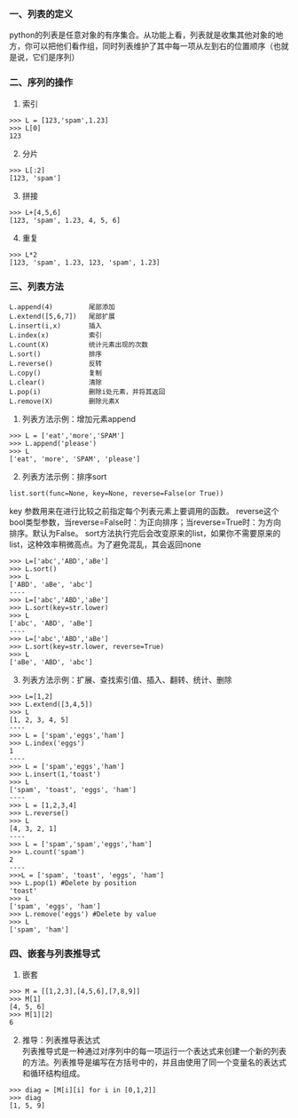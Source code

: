 ### 一、列表的定义
python的列表是任意对象的有序集合。从功能上看，列表就是收集其他对象的地方，你可以把他们看作组，同时列表维护了其中每一项从左到右的位置顺序（也就是说，它们是序列）
### 二、序列的操作
1. 索引
```
>>> L = [123,'spam',1.23]
>>> L[0]
123
```
2. 分片
```
>>> L[:2]
[123, 'spam']
```
3. 拼接
```
>>> L+[4,5,6]
[123, 'spam', 1.23, 4, 5, 6]
```
4. 重复
```
>>> L*2
[123, 'spam', 1.23, 123, 'spam', 1.23]
```
### 三、列表方法
```
L.append(4)         尾部添加
L.extend([5,6,7])   尾部扩展
L.insert(i,x)       插入
L.index(x)          索引
L.count(X)          统计元素出现的次数
L.sort()            排序
L.reverse()         反转
L.copy()            复制
L.clear()           清除
L.pop(i)            删除i处元素，并将其返回
L.remove(X)         删除元素X
```
1. 列表方法示例：增加元素append
```
>>> L = ['eat','more','SPAM']
>>> L.append('please')
>>> L
['eat', 'more', 'SPAM', 'please']
```
2. 列表方法示例：排序sort
```
list.sort(func=None, key=None, reverse=False(or True))
```
key 参数用来在进行比较之前指定每个列表元素上要调用的函数。
reverse这个bool类型参数，当reverse=False时：为正向排序；当reverse=True时：为方向排序。默认为False。
sort方法执行完后会改变原来的list，如果你不需要原来的list，这种效率稍微高点。为了避免混乱，其会返回none
```
>>> L=['abc','ABD','aBe']
>>> L.sort()
>>> L
['ABD', 'aBe', 'abc']
----
>>> L=['abc','ABD','aBe']
>>> L.sort(key=str.lower)
>>> L
['abc', 'ABD', 'aBe']
----
>>> L=['abc','ABD','aBe']
>>> L.sort(key=str.lower, reverse=True)
>>> L
['aBe', 'ABD', 'abc']
```
3. 列表方法示例：扩展、查找索引值、插入、翻转、统计、删除
```
>>> L=[1,2]
>>> L.extend([3,4,5])
>>> L
[1, 2, 3, 4, 5]
----
>>> L = ['spam','eggs','ham']
>>> L.index('eggs')
1
----
>>> L = ['spam','eggs','ham']
>>> L.insert(1,'toast')
>>> L
['spam', 'toast', 'eggs', 'ham']
----
>>> L = [1,2,3,4]
>>> L.reverse()
>>> L
[4, 3, 2, 1]
----
>>> L = ['spam','spam','eggs','ham']
>>> L.count('spam')
2
----
>>>L = ['spam', 'toast', 'eggs', 'ham']
>>> L.pop(1) #Delete by position
'toast'
>>> L
['spam', 'eggs', 'ham']
>>> L.remove('eggs') #Delete by value
>>> L
['spam', 'ham']
```
### 四、嵌套与列表推导式
1. 嵌套
```
>>> M = [[1,2,3],[4,5,6],[7,8,9]]
>>> M[1]
[4, 5, 6]
>>> M[1][2]
6
```
2. 推导：列表推导表达式  
列表推导式是一种通过对序列中的每一项运行一个表达式来创建一个新的列表的方法。列表推导是编写在方括号中的，并且由使用了同一个变量名的表达式和循环结构组成。
```
>>> diag = [M[i][i] for i in [0,1,2]]
>>> diag
[1, 5, 9]
```
